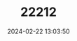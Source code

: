---
title: "22212"
category: "Triturus cristatus"
draft: false
date: 2024-02-22 13:03:50
languages:
  English: ["Northern Crested Newt", "Great Crested Newt"]
  Russian: ["Grebenchatyi Triton"]
  Hungarian: ["Közönséges tarajosgőte"]
  German: ["Nördlicher Kammmolch"]
  Serbian: ["Oбични велики мрмољак"]
  Polish: ["Traszka Grzebieniasta"]
---
